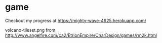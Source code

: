 # game
Checkout my progress at https://mighty-wave-4925.herokuapp.com/

volcano-tileset.png from http://www.angelfire.com/ca2/EtrionEmpire/CharDesign/games/rm2k.html
